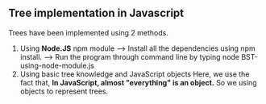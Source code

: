 Tree implementation in Javascript
---------------------------------
Trees have been implemented using 2 methods.
1. Using **Node.JS** npm module
    --> Install all the dependencies using npm install.
    --> Run the program through command line by typing node BST-using-node-module.js
2. Using basic tree knowledge and JavaScript objects
    Here, we use the fact that,
    **In JavaScript, almost "everything" is an object.**
    So we using objects to represent trees.